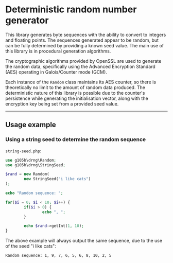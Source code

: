 Deterministic random number generator
=====================================

This library generates byte sequences with the ability to convert to integers and floating points. The sequences generated appear to be random, but can be fully determined by providing a known seed value. The main use of this library is in procedural generation algorithms.

The cryptographic algorithms provided by OpenSSL are used to generate the random data, specifically using the Advanced Encryption Standard (AES) operating in Galois/Counter mode (GCM).

Each instance of the `Random` class maintains its AES counter, so there is theoretically no limit to the amount of random data produced. The deterministic nature of this library is possible due to the counter's persistence while generating the initialisation vector, along with the encryption key being set from a provided seed value.

*****

Usage example
-------------

### Using a string seed to determine the random sequence

`string-seed.php`:

```php
use g105b\drng\Random;
use g105b\drng\StringSeed;

$rand = new Random(
        new StringSeed("i like cats")
);

echo "Random sequence: ";

for($i = 0; $i < 10; $i++) {
        if($i > 0) {
                echo ", ";        
        }

        echo $rand->getInt(1, 10);
}
```

The above example will always output the same sequence, due to the use of the seed "i like cats":

```
Random sequence: 1, 9, 7, 6, 5, 6, 8, 10, 2, 5
```